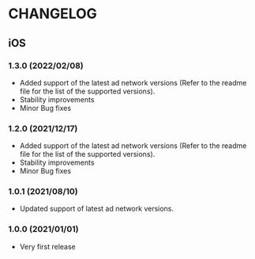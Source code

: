 # CHANGELOG

## iOS

### 1.3.0 (2022/02/08)
* Added support of the latest ad network versions (Refer to the readme file for the list of the supported versions).
* Stability improvements
* Minor Bug fixes

### 1.2.0 (2021/12/17)
* Added support of the latest ad network versions (Refer to the readme file for the list of the supported versions).
* Stability improvements
* Minor Bug fixes

### 1.0.1 (2021/08/10)
* Updated support of latest ad network versions.

### 1.0.0 (2021/01/01)
* Very first release
